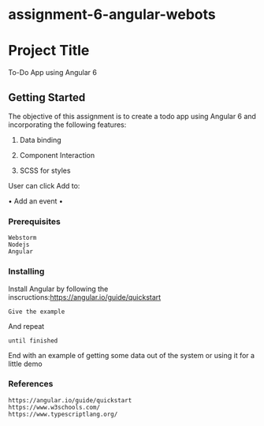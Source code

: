 # assignment-6-angular-webots
# Project Title

To-Do App using Angular 6

## Getting Started

The objective of this assignment is to create a todo app using Angular 6 and incorporating the following features:
1) Data binding

2) Component Interaction

3) SCSS for styles

User can click Add to:

•   Add an event
•   

### Prerequisites

    Webstorm
    Nodejs
    Angular

### Installing

Install Angular by following the inscructions:https://angular.io/guide/quickstart


```
Give the example
```

And repeat

```
until finished
```

End with an example of getting some data out of the system or using it for a little demo

### References

```
https://angular.io/guide/quickstart
https://www.w3schools.com/
https://www.typescriptlang.org/
```







